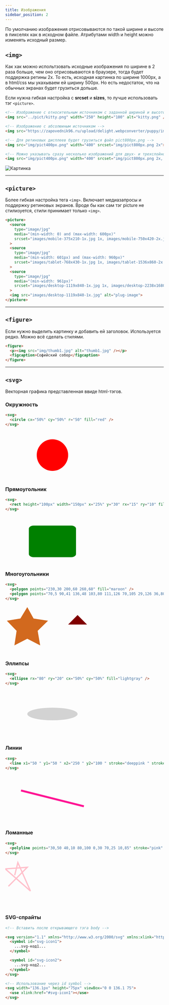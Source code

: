 ```yaml
---
title: Изображения
sidebar_position: 2
---
```


По умолчанию изображения отрисовываются по такой ширине и высоте в пикселях как в исходном файле. Атрибутами width и height можно изменять исходный размер.

## ```<img>```

Как хак можно испольтзовать исходные изображения по ширине в 2 раза больше, чем оно отрисовываются в браузере, тогда будет поддержка ретины 2х. То есть, исходная картинка по ширине 1000px, а в html/css мы укахываем ей ширину 500px. Но есть недостаток, что на обычных экранах будет грузиться дольше. 

Если нужна гибкая настройка с **srcset** и **sizes**, то лучше использовать тэг ```<picture>```.

```html
<!-- Изображение с относительным источником c заданной шириной и высотой-->
<img src="../pict/kitty.png" width="250" height="100" alt="kitty.png" />

<!-- Изображение с абсолюиным источником -->
<img src="https://zapovednik96.ru/upload/delight.webpconverter/puppy/images/kitten.png.webp?164509253131594" alt="Картинка" />

<!-- Для ретиновых дисплеев будет грузиться файл pict800px.png -->
<img src="img/pict400px.png" width="400" srcset="img/pict800px.png 2x">

<!-- Можно указывать сразу несколько изображений для двух- и трехслойной ретины -->
<img src="img/pict400px.png" width="400" srcset="img/pict800px.png 2x, img/pict1200px.png 3x">
```

<img src="https://zapovednik96.ru/upload/delight.webpconverter/puppy/images/kitten.png.webp?164509253131594" alt="Картинка" />

***

## ```<picture>```

Более гибкая настройка тега ```<img>```. Включает медиазапросы и поддержку ретиновых экранов. Вроде бы как сам тэг picture не стилизуется, стили принимает только ```<img>```. 

```html
<picture>
  <source 
    type="image/jpg" 
    media="(min-width: 0) and (max-width: 600px)" 
    srcset="images/mobile-375x210-1x.jpg 1x, images/mobile-750x420-2x.jpg 2x"
  >
  <source 
    type="image/jpg" 
    media="(min-width: 601px) and (max-width: 960px)" 
    srcset="images/tablet-768x430-1x.jpg 1x, images/tablet-1536x860-2x.jpg 2x"
  >
  <source 
    type="image/jpg" 
    media="(min-width: 961px)" 
    srcset="images/desktop-1119x840-1x.jpg 1x, images/desktop-2238x1680-2x.jpg 2x"
  >
  <img src="images/desktop-1119x840-1x.jpg" alt="plug-image">
</picture>
```

***

## ```<figure>```

Если нужно выделить картинку и добавить ей заголовок. Используется редко. Можно всё сделать стилями.

```html
<figure>
  <p><img src="img/thumb1.jpg" alt="thumb1.jpg" /></p>
  <figcaption>Софийский собор</figcaption>
</figure>
```

***

## ```<svg>```

Векторная графика представленная ввиде html-тэгов.

### Окружность

```html
<svg>
  <circle cx="50%" cy="50%" r="50" fill="red" />
</svg>
```

<svg>
  <circle cx="50%" cy="50%" r="50" fill="red" />
</svg>

### Прямоугольник

```html
<svg>
  <rect height="100px" width="150px" x="25%" y="30" rx="15" ry="10" fill="green" />
</svg>
```

<svg>
  <rect height="100px" width="150px" x="25%" y="30" rx="15" ry="10" fill="green" />
</svg>

### Многоугольники

```html
<svg>
  <polygon points="230,30 200,60 260,60" fill="maroon" />
  <polygon points="70,5 90,41 136,48 103,80 111,126 70,105 29,126 36,80 5,48 48,41" fill="chocolate" />
</svg>
```

<svg>
  <polygon points="230,30 200,60 260,60" fill="maroon" />
  <polygon points="70,5 90,41 136,48 103,80 111,126 70,105 29,126 36,80 5,48 48,41" fill="chocolate" />
</svg>

### Эллипсы

```html
<svg>
  <ellipse rx="80" ry="20" cx="50%" cy="50%" fill="lightgray" />
</svg>
```

<svg>
  <ellipse rx="80" ry="20" cx="50%" cy="50%" fill="lightgray" />
</svg>

### Линии

```html
<svg>
  <line x1="50 " y1="50 " x2="250 " y2="100 " stroke="deeppink " stroke-width="6" />
</svg>
```

<svg>
  <line x1="50 " y1="50 " x2="250 " y2="100 " stroke="deeppink " stroke-width="6" />
</svg>

### Ломанные

```html
<svg>
  <polyline points="30,50 40,10 80,100 0,30 70,25 10,85" stroke="pink" stroke-width="4" fill="none" />
</svg>
```

<svg>
  <polyline points="30,50 40,10 80,100 0,30 70,25 10,85" stroke="pink" stroke-width="4" fill="none" />
</svg>

### SVG-спрайты

```html
<!-- Вставить после открывающего тэга body -->

<svg version="1.1" xmlns="http://www.w3.org/2000/svg" xmlns:xlink="http://www.w3.org/1999/xlink">
  <symbol id="svg-icon1">
    ...svg-код1...
  </symbol>

  <symbol id="svg-icon2">
    ...svg-код2...
  </symbol>
</svg>

<!-- Использование через id symbol -->
<svg width="136.1px" height="75px" viewBox="0 0 136.1 75">
  <use xlink:href="#svg-icon1"></use>
</svg>
```